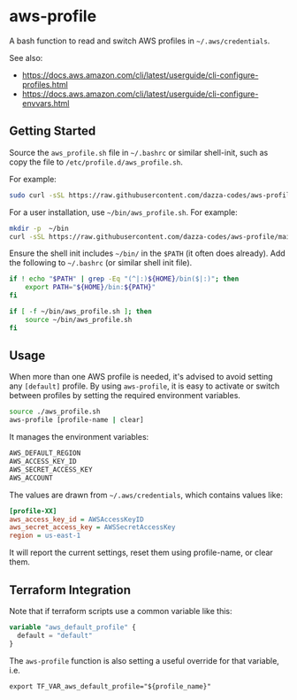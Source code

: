 # aws-profile

A bash function to read and switch AWS profiles in `~/.aws/credentials`.

See also:

- https://docs.aws.amazon.com/cli/latest/userguide/cli-configure-profiles.html
- https://docs.aws.amazon.com/cli/latest/userguide/cli-configure-envvars.html

## Getting Started

Source the `aws_profile.sh` file in `~/.bashrc` or similar shell-init, such
as copy the file to `/etc/profile.d/aws_profile.sh`.

For example:

```sh
sudo curl -sSL https://raw.githubusercontent.com/dazza-codes/aws-profile/main/aws_profile.sh > /etc/profile.d/aws_profile.sh
```

For a user installation, use `~/bin/aws_profile.sh`.  For example:

```sh
mkdir -p  ~/bin
curl -sSL https://raw.githubusercontent.com/dazza-codes/aws-profile/main/aws_profile.sh > ~/bin/aws_profile.sh
```

Ensure the shell init includes `~/bin/` in the `$PATH` (it often does already).
Add the following to `~/.bashrc` (or similar shell init file).

```sh
if ! echo "$PATH" | grep -Eq "(^|:)${HOME}/bin($|:)"; then
    export PATH="${HOME}/bin:${PATH}"
fi

if [ -f ~/bin/aws_profile.sh ]; then
    source ~/bin/aws_profile.sh
fi
```

## Usage

When more than one AWS profile is needed, it's advised to avoid setting any `[default]` profile.
By using `aws-profile`, it is easy to activate or switch between profiles by setting the
required environment variables.

```bash
source ./aws_profile.sh
aws-profile [profile-name | clear]
```

It manages the environment variables:

```bash
AWS_DEFAULT_REGION
AWS_ACCESS_KEY_ID
AWS_SECRET_ACCESS_KEY
AWS_ACCOUNT
```

The values are drawn from `~/.aws/credentials`, which contains values like:

```ini
[profile-XX]
aws_access_key_id = AWSAccessKeyID
aws_secret_access_key = AWSSecretAccessKey
region = us-east-1
```

It will report the current settings, reset them using profile-name, or clear
them.

## Terraform Integration

Note that if terraform scripts use a common variable like this:

```terraform
variable "aws_default_profile" {
  default = "default"
}
```

The `aws-profile` function is also setting a useful override for that variable, i.e.

```shell
export TF_VAR_aws_default_profile="${profile_name}"
```
